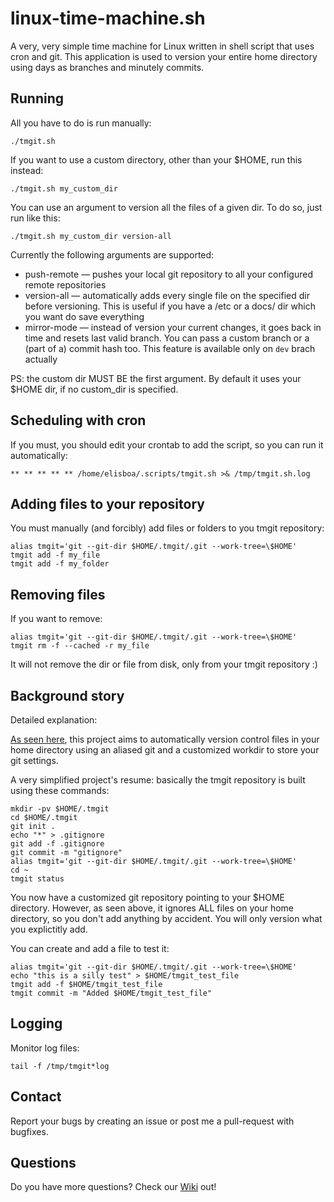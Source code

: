 # linux-time-machine.sh
A very, very simple time machine for Linux written in shell script that uses cron and git. This application is used to version your entire home directory using days as branches and minutely commits.

## Running

All you have to do is run manually:
```
./tmgit.sh
```

If you want to use a custom directory, other than your $HOME, run this instead:
```
./tmgit.sh my_custom_dir
```

You can use an argument to version all the files of a given dir. To do so, just run like this:
```
./tmgit.sh my_custom_dir version-all
```

Currently the following arguments are supported:
* push-remote — pushes your local git repository to all your configured remote repositories
* version-all — automatically adds every single file on the specified dir before versioning. This is useful if you have a /etc or a docs/ dir which you want do save everything
* mirror-mode — instead of version your current changes, it goes back in time and resets last valid branch. You can pass a custom branch or a (part of a) commit hash too. This feature is available only on `dev` brach actually

PS: the custom dir MUST BE the first argument. By default it uses your $HOME dir, if no custom_dir is specified.

## Scheduling with cron

If you must, you should edit your crontab to add the script, so you can run it automatically:
```
** ** ** ** ** /home/elisboa/.scripts/tmgit.sh >& /tmp/tmgit.sh.log
```

## Adding files to your repository

You must manually (and forcibly) add files or folders to you tmgit repository:
```
alias tmgit='git --git-dir $HOME/.tmgit/.git --work-tree=\$HOME'
tmgit add -f my_file
tmgit add -f my_folder
```
## Removing files

If you want to remove:
```
alias tmgit='git --git-dir $HOME/.tmgit/.git --work-tree=\$HOME'
tmgit rm -f --cached -r my_file
```
It will not remove the dir or file from disk, only from your tmgit repository :)

## Background story

Detailed explanation:

[As seen here](https://www.electricmonk.nl/log/2015/06/22/keep-your-home-dir-in-git-with-a-detached-working-directory/), this project aims to automatically version control files in your home directory using an aliased git and a customized workdir to store your git settings. 


A very simplified project's resume: basically the tmgit repository is built using these commands:

```
mkdir -pv $HOME/.tmgit
cd $HOME/.tmgit
git init .
echo "*" > .gitignore
git add -f .gitignore
git commit -m "gitignore"
alias tmgit='git --git-dir $HOME/.tmgit/.git --work-tree=\$HOME'
cd ~
tmgit status
```

You now have a customized git repository pointing to your $HOME directory. However, as seen above, it ignores ALL files on your home directory, so you don't add anything by accident. You will only version what you explictitly add.

You can create and add a file to test it:
```
alias tmgit='git --git-dir $HOME/.tmgit/.git --work-tree=\$HOME'
echo "this is a silly test" > $HOME/tmgit_test_file
tmgit add -f $HOME/tmgit_test_file
tmgit commit -m "Added $HOME/tmgit_test_file"
```

## Logging

Monitor log files:
```
tail -f /tmp/tmgit*log
```

## Contact

Report your bugs by creating an issue or post me a pull-request with bugfixes.

## Questions

Do you have more questions? Check our [Wiki](https://github.com/elisboa/linux-time-machine.sh/wiki) out! 
